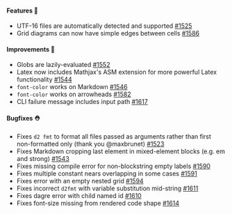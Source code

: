 #### Features 🚀

- UTF-16 files are automatically detected and supported [#1525](https://github.com/terrastruct/d2/pull/1525)
- Grid diagrams can now have simple edges between cells [#1586](https://github.com/terrastruct/d2/pull/1586)

#### Improvements 🧹

- Globs are lazily-evaluated [#1552](https://github.com/terrastruct/d2/pull/1552)
- Latex now includes Mathjax's ASM extension for more powerful Latex functionality [#1544](https://github.com/terrastruct/d2/pull/1544)
- `font-color` works on Markdown [#1546](https://github.com/terrastruct/d2/pull/1546)
- `font-color` works on arrowheads [#1582](https://github.com/terrastruct/d2/pull/1582)
- CLI failure message includes input path [#1617](https://github.com/terrastruct/d2/pull/1617)

#### Bugfixes ⛑️

- Fixes `d2 fmt` to format all files passed as arguments rather than first non-formatted only (thank you @maxbrunet) [#1523](https://github.com/terrastruct/d2/issues/1523)
- Fixes Markdown cropping last element in mixed-element blocks (e.g. em and strong) [#1543](https://github.com/terrastruct/d2/issues/1543)
- Fixes missing compile error for non-blockstring empty labels [#1590](https://github.com/terrastruct/d2/issues/1590)
- Fixes multiple constant nears overlapping in some cases [#1591](https://github.com/terrastruct/d2/issues/1591)
- Fixes error with an empty nested grid [#1594](https://github.com/terrastruct/d2/issues/1594)
- Fixes incorrect `d2fmt` with variable substitution mid-string [#1611](https://github.com/terrastruct/d2/issues/1611)
- Fixes dagre error with child named id [#1610](https://github.com/terrastruct/d2/issues/1610)
- Fixes font-size missing from rendered code shape [#1614](https://github.com/terrastruct/d2/issues/1614)
